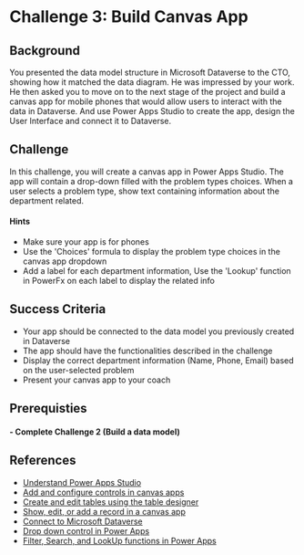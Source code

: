 # Challenge 3: Build Canvas App

## Background

You presented the data model structure in Microsoft Dataverse to the CTO, showing how it matched the data diagram. He was impressed by your work. He then asked you to move on to the next stage of the project and build a canvas app for mobile phones that would allow users to interact with the data in Dataverse. And use Power Apps Studio to create the app, design the User Interface and connect it to Dataverse.

## Challenge

In this challenge, you will create a canvas app in Power Apps Studio. The app will contain a drop-down filled with the problem types choices. When a user selects a problem type, show text containing information about the department related.

#### Hints

- Make sure your app is for phones
- Use the 'Choices' formula to display the problem type choices in the canvas app dropdown
- Add a label for each department information, Use the 'Lookup' function in PowerFx on each label to display the related info

## Success Criteria

- Your app should be connected to the data model you previously created in Dataverse
- The app should have the functionalities described in the challenge
- Display the correct department information (Name, Phone, Email) based on the user-selected problem
- Present your canvas app to your coach


## Prerequisties

#### - Complete Challenge 2 (Build a data model)

## References

- [Understand Power Apps Studio](https://learn.microsoft.com/en-us/power-apps/maker/canvas-apps/power-apps-studio)
- [Add and configure controls in canvas apps](https://learn.microsoft.com/en-us/power-apps/maker/canvas-apps/add-configure-controls)
- [Create and edit tables using the table designer](https://learn.microsoft.com/en-us/power-apps/maker/canvas-apps/create-edit-tables)
- [Show, edit, or add a record in a canvas app](https://learn.microsoft.com/en-us/power-apps/maker/canvas-apps/add-form)
- [Connect to Microsoft Dataverse](https://learn.microsoft.com/en-us/power-apps/maker/canvas-apps/connections/connection-common-data-service)
- [Drop down control in Power Apps](https://learn.microsoft.com/en-us/power-apps/maker/canvas-apps/controls/control-drop-down)
- [Filter, Search, and LookUp functions in Power Apps](https://learn.microsoft.com/en-us/power-platform/power-fx/reference/function-filter-lookup)